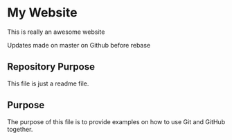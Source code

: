 # My Website

This is really an awesome website

Updates made on master on Github before rebase

## Repository Purpose

This file is just a readme file.

## Purpose

The purpose of this file is to provide examples
on how to use Git and GitHub together.
